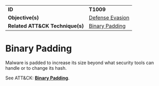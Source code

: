 |||
|---------|------------------------|
|**ID**|**T1009**|
|**Objective(s)**| [Defense Evasion](https://github.com/MAECProject/malware-behaviors/tree/master/defense-evasion)|
|**Related ATT&CK Technique(s)**|[Binary Padding](https://attack.mitre.org/techniques/T1009)|


Binary Padding
==============
Malware is padded to increase its size beyond what security tools can handle or to change its hash. 

See ATT&CK: [**Binary Padding**](https://attack.mitre.org/techniques/T1009).